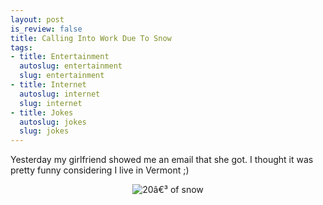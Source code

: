 ```yaml
--- 
layout: post
is_review: false
title: Calling Into Work Due To Snow
tags: 
- title: Entertainment
  autoslug: entertainment
  slug: entertainment
- title: Internet
  autoslug: internet
  slug: internet
- title: Jokes
  autoslug: jokes
  slug: jokes
---
```

Yesterday my girlfriend showed me an email that she got.  I thought it was pretty funny considering I live in Vermont ;)<div align="center">![20â€³ of snow](http://www.josephcrawford.com/wp-content/uploads/2007/01/snowinhouston.jpg)</div>
